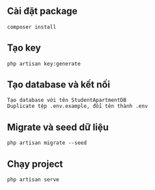 ## Cài đặt package
    composer install

## Tạo key
    php artisan key:generate

## Tạo database và kết nối
    Tạo database với tên StudentApartmentDB
    Duplicate tệp .env.example, đổi tên thành .env

## Migrate và seed dữ liệu
    php artisan migrate --seed

## Chạy project
    php artisan serve

